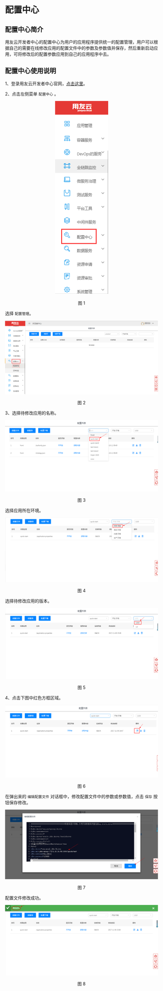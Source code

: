 # 配置中心

## 配置中心简介 

用友云开发者中心的配置中心为用户的应用程序提供统一的配置管理，用户可以根据自己的需要在线修改应用的配置文件中的参数及参数值并保存，然后重新启动应用，可将修改后的配置参数应用到自己的应用程序中去。

## 配置中心使用说明

1、登录用友云开发者中心官网，[点击这里](https://developer.yonyoucloud.com)。

2、点击左侧菜单 `配置中心` 。
<div align=center>
<img src="/articles/developer/5-/images/config/1.png"/>
</div>
<p align="center">图 1</p>

选择 `配置管理`。
<div align=center>
<img src="/articles/developer/5-/images/config/2.png"/>
</div>
<p align="center">图 2</p>

3、选择待修改应用的名称。
<div align=center>
<img src="/articles/developer/5-/images/config/3.png"/>
</div>
<p align="center">图 3</p>

选择应用所在环境。
<div align=center>
<img src="/articles/developer/5-/images/config/4.png"/>
</div>
<p align="center">图 4</p>

选择待修改应用的版本。
<div align=center>
<img src="/articles/developer/5-/images/config/5.png"/>
</div>
<p align="center">图 5</p>


4、点击下图中红色方框区域。
<div align=center>
<img src="/articles/developer/5-/images/config/6.png"/>
</div>
<p align="center">图 6</p>

在弹出来的 `编辑配置文件` 对话框中，修改配置文件中的参数或参数值，点击 `保存` 按钮保存修改。
<div align=center>
<img src="/articles/developer/5-/images/config/7.png"/>
</div>
<p align="center">图 7</p>

配置文件修改成功。
<div align=center>
<img src="/articles/developer/5-/images/config/8.png"/>
</div>
<p align="center">图 8</p>
